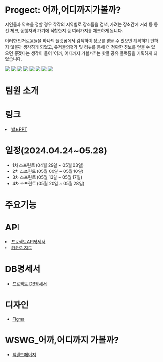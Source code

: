 
<h1> Progect: 어까,어디까지가볼까? </h1>


지인들과 약속을 정할 경우 
각각의 지역별로 장소들을 검색, 가려는 장소간에 거리 등 동선 체크, 동행자와 가기에 적합한지 등 여러가지를 체크하게 됩니다.

이러한 번거로움들을 하나의 플랫폼에서 검색하여 정보를 얻을 수 있으면 계획하기 편하지 않을까 생각하게 되었고,
유저들의평가 및 리뷰를 통해 더 정확한 정보를 얻을 수 있으면 좋겠다는 생각이 들어 
'어까, 어디까지 가볼까?'는 핫플 공유 플랫폼을 기획하게 되었습니다.

<div style=flex>
  
<img src="https://img.shields.io/badge/React-3178C6?style=flat-square&logo=React&logoColor=white"/>
<img src="https://img.shields.io/badge/Redux-3178C6?style=flat-square&logo=Redux&logoColor=white"/>
<img src="https://img.shields.io/badge/AXIOS-3178C6?style=flat-square&logo=AXIOS&logoColor=white"/>
<img src="https://img.shields.io/badge/uuid-3178C6?style=flat-square&logo=uuid&logoColor=white"/>
<img src="https://img.shields.io/badge/node-3178C6?style=flat-square&logo=node&logoColor=white"/>
<img src="https://img.shields.io/badge/nodemon-3178C6?style=flat-square&logo=nodemon&logoColor=white"/>
<img src="https://img.shields.io/badge/mongodb-3178C6?style=flat-square&logo=mongodb&logoColor=white"/>
<img src="https://img.shields.io/badge/github-3178C6?style=flat-square&logo=github&logoColor=white"/>

</div>


<h1>팀원 소개</h1>



<h1>링크</h1>

<div style=flex>
  <li>
   <a href="">발표PPT</a>
  </li>
</div>


  
<h1>일정(2024.04.24~05.28)</h1>

<div style=flex>
  <ul>
    <li>
      1차 스프린트 (04월 29일 ~ 05월 03일)
    </li>
    <li>
      2차 스프린트 (05월 06일 ~ 05월 10일)
    </li>
    <li>
      3차 스프린트 (05월 13일 ~ 05월 17일)
    </li>
    <li>
      4차 스프린트 (05월 20일 ~ 05월 28일)
    </li>
  </ul>
</div>


<h1>주요기능</h1>


<h1>API</h1>
<div>
  <li>
    <a href="https://www.notion.so/926ce832ae7f4e738741eb5e8cffafda">프로젝트API명세서</a>
  </li>
  <li>
    <a href="https://apis.map.kakao.com/">카카오 지도</a>
  </li>
</div>

<h1>DB명세서</h1>
<ul>
  <li>
    <a href="">프로젝트 DB명세서</a>
  </li>
</ul>

<h1>디자인</h1>


<ul>
  <li>
    <a href="">Figma</a>
  </li>
</ul>


<h1>WSWG_어까,어디까지 가볼까?</h1>

<ul>
  <li>
    <a href="https://github.com/HATAEMIN1/WSWG_BACKEND">백엔드페이지</a>
  </li>
</ul>

</div>




